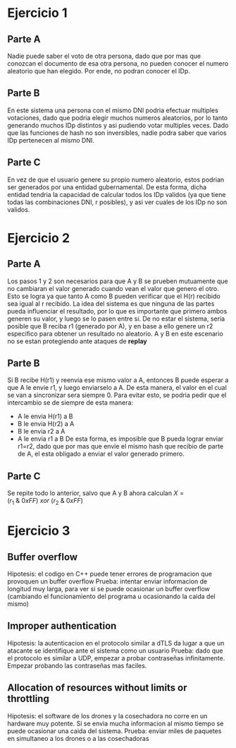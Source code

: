 # Ejercicio 1
## Parte A
Nadie puede saber el voto de otra persona, dado que por mas que conozcan el documento de esa otra persona, no pueden conocer el numero aleatorio que han elegido. Por ende, no podran conocer el IDp.
## Parte B
En este sistema una persona con el mismo DNI podria efectuar multiples votaciones, dado que podria elegir muchos numeros aleatorios, por lo tanto generando muchos IDp distintos y asi pudiendo votar multiples veces. Dado que las funciones de hash no son inversibles, nadie podra saber que varios IDp pertenecen al mismo DNI.
## Parte C
En vez de que el usuario genere su propio numero aleatorio, estos podrian ser generados por una entidad gubernamental. De esta forma, dicha entidad tendria la capacidad de calcular todos los IDp validos (ya que tiene todas las combinaciones DNI, r posibles), y asi ver cuales de los IDp no son validos.

# Ejercicio 2
## Parte A
Los pasos 1 y 2 son necesarios para que A y B se prueben mutuamente que no cambiaran el valor generado cuando vean el valor que genero el otro. Esto se logra ya que tanto A como B pueden verificar que el H(r) recibido sea igual al r recibido.
La idea del sistema es que ninguna de las partes pueda influenciar el resultado, por lo que es importante que primero ambos generen su valor, y luego se lo pasen entre si. De no estar el sistema, seria posible que B reciba r1 (generado por A), y en base a ello genere un r2 especifico para obtener un resultado no aleatorio.
A y B en este escenario no se estan protegiendo ante ataques de **replay**
## Parte B
Si B recibe H(r1) y reenvia ese mismo valor a A, entonces B puede esperar a que A le envie r1, y luego enviarselo a A. De esta manera, el valor en el cual se van a sincronizar sera siempre 0. Para evitar esto, se podria pedir que el intercambio se de siempre de esta manera:
- A le envia H(r1) a B
- B le envia H(r2) a A
- B le envia r2 a A
- A le envia r1 a B
De esta forma, es imposible que B pueda lograr enviar r1=r2, dado que por mas que envie el mismo hash que recibio de parte de A, el esta obligado a enviar el valor generado primero.
## Parte C
Se repite todo lo anterior, salvo que A y B ahora calculan $X = (r_1\ \&\ 0xFF)\ xor\ (r_2\ \&\ 0xFF)$

# Ejercicio 3
## Buffer overflow
Hipotesis: el codigo en C++ puede tener errores de programacion que provoquen un buffer overflow
Prueba: intentar enviar informacion de longitud muy larga, para ver si se puede ocasionar un buffer overflow (cambiando el funcionamiento del programa u ocasionando la caida del mismo)
## Improper authentication
Hipotesis: la autenticacion en el protocolo similar a dTLS da lugar a que un atacante se identifique ante el sistema como un usuario
Prueba: dado que el protocolo es similar a UDP, empezar a probar contraseñas infinitamente. Empezar probando las contraseñas mas faciles.
## Allocation of resources without limits or throttling
Hipotesis: el software de los drones y la cosechadora no corre en un hardware muy potente. Si se envia mucha informacion al mismo tiempo se puede ocasionar una caida del sistema.
Prueba: enviar miles de paquetes en simultaneo a los drones o a las cosechadoras